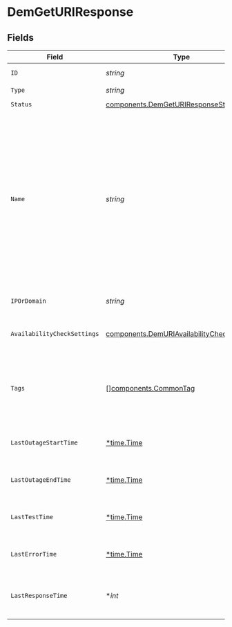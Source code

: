 # DemGetURIResponse


## Fields

| Field                                                                                                                                                                                                                | Type                                                                                                                                                                                                                 | Required                                                                                                                                                                                                             | Description                                                                                                                                                                                                          | Example                                                                                                                                                                                                              |
| -------------------------------------------------------------------------------------------------------------------------------------------------------------------------------------------------------------------- | -------------------------------------------------------------------------------------------------------------------------------------------------------------------------------------------------------------------- | -------------------------------------------------------------------------------------------------------------------------------------------------------------------------------------------------------------------- | -------------------------------------------------------------------------------------------------------------------------------------------------------------------------------------------------------------------- | -------------------------------------------------------------------------------------------------------------------------------------------------------------------------------------------------------------------- |
| `ID`                                                                                                                                                                                                                 | *string*                                                                                                                                                                                                             | :heavy_check_mark:                                                                                                                                                                                                   | N/A                                                                                                                                                                                                                  | e-1448474379026206720                                                                                                                                                                                                |
| `Type`                                                                                                                                                                                                               | *string*                                                                                                                                                                                                             | :heavy_check_mark:                                                                                                                                                                                                   | N/A                                                                                                                                                                                                                  | Uri                                                                                                                                                                                                                  |
| `Status`                                                                                                                                                                                                             | [components.DemGetURIResponseStatus](../../models/components/demgeturiresponsestatus.md)                                                                                                                             | :heavy_check_mark:                                                                                                                                                                                                   | N/A                                                                                                                                                                                                                  | up                                                                                                                                                                                                                   |
| `Name`                                                                                                                                                                                                               | *string*                                                                                                                                                                                                             | :heavy_check_mark:                                                                                                                                                                                                   |   Name of the URI, which must be unique within the organization.<br/>  The name must also not contain any control characters, any white space other than space (U+0020), or any consecutive, leading or trailing spaces. | solarwinds.com                                                                                                                                                                                                       |
| `IPOrDomain`                                                                                                                                                                                                         | *string*                                                                                                                                                                                                             | :heavy_check_mark:                                                                                                                                                                                                   | IP/domain address of the URI.                                                                                                                                                                                        | solarwinds.com                                                                                                                                                                                                       |
| `AvailabilityCheckSettings`                                                                                                                                                                                          | [components.DemURIAvailabilityCheckSettings](../../models/components/demuriavailabilitychecksettings.md)                                                                                                             | :heavy_check_mark:                                                                                                                                                                                                   | Availability check tests configuration for the URI.                                                                                                                                                                  |                                                                                                                                                                                                                      |
| `Tags`                                                                                                                                                                                                               | [][components.CommonTag](../../models/components/commontag.md)                                                                                                                                                       | :heavy_minus_sign:                                                                                                                                                                                                   | Entity tags. Tag is a key-value pair, where there may be only single tag value for the same key.                                                                                                                     |                                                                                                                                                                                                                      |
| `LastOutageStartTime`                                                                                                                                                                                                | [*time.Time](https://pkg.go.dev/time#Time)                                                                                                                                                                           | :heavy_minus_sign:                                                                                                                                                                                                   | Time when the last outage started.                                                                                                                                                                                   | 2025-01-15T14:31:19.735Z                                                                                                                                                                                             |
| `LastOutageEndTime`                                                                                                                                                                                                  | [*time.Time](https://pkg.go.dev/time#Time)                                                                                                                                                                           | :heavy_minus_sign:                                                                                                                                                                                                   | Time when the last outage ended.                                                                                                                                                                                     | 2025-01-15T14:31:19.735Z                                                                                                                                                                                             |
| `LastTestTime`                                                                                                                                                                                                       | [*time.Time](https://pkg.go.dev/time#Time)                                                                                                                                                                           | :heavy_minus_sign:                                                                                                                                                                                                   | Time when the last test was performed.                                                                                                                                                                               | 2025-01-15T14:31:19.735Z                                                                                                                                                                                             |
| `LastErrorTime`                                                                                                                                                                                                      | [*time.Time](https://pkg.go.dev/time#Time)                                                                                                                                                                           | :heavy_minus_sign:                                                                                                                                                                                                   | Last time when a synthetic test failed.                                                                                                                                                                              | 2025-01-15T14:31:19.735Z                                                                                                                                                                                             |
| `LastResponseTime`                                                                                                                                                                                                   | **int*                                                                                                                                                                                                               | :heavy_minus_sign:                                                                                                                                                                                                   | Response time from the last synthetic check in milliseconds.                                                                                                                                                         | 376                                                                                                                                                                                                                  |